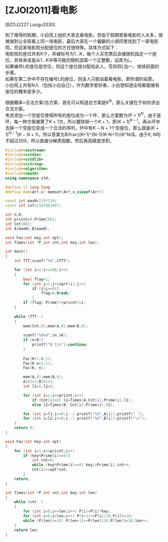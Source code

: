 # [ZJOI2011]看电影
[BZOJ2227 Luogu3330]

到了难得的假期，小白班上组织大家去看电影。但由于假期里看电影的人太多，很难做到让全班看上同一场电影，最后大家在一个偏僻的小胡同里找到了一家电影院。但这家电影院分配座位的方式很特殊，具体方式如下：  
电影院的座位共有K个，并被标号为1...K，每个人买完票后会被随机指定一个座位，具体来说是从1...K中等可能的随机选取一个正整数，设其为L。  
如果编号L的座位是空位，则这个座位就分配给此人，否则将L加一，继续前面的步骤。  
如果在第二步中不存在编号L的座位，则该人只能站着看电影，即所谓的站票。  
小白班上共有N人（包括小白自己），作为数学爱好者，小白想知道全班都能够有座位的概率是多少。

根据概率=合法方案/总方案，首先可以知道总方案是$K^N$，那么关键在于如何求出合法方案。  
考虑添加一个空座位使得所有的座位成为一个环，那么方案数为$(K+1)^N$，由于是环，每一种方案被算了$K+1$次，所以要除掉一个$K+1$，即$(K+1)^{N-1}$。再从环中去掉一个空座位变成一个合法的序列，环中有$K-N+1$个空座位，那么就是$(K+1)^{N-1}(K-N+1)$，所以答案为$\frac{(K+1)^{N-1}(K-N+1)}{K^N}$。由于$K,N$均不超过$200$，所以直接分解质因数，然后再高精度求积。

```cpp
#include<iostream>
#include<cstdio>
#include<cstdlib>
#include<cstring>
#include<algorithm>
#include<cmath>
using namespace std;

#define ll long long
#define mem(Arr,x) memset(Arr,x,sizeof(Arr))

const int maxN=210*210;
const int inf=2147483647;

int n,K;
int pricnt=0,Prime[80];
int Cnt[80];
int A[maxN],B[maxN];

void Fac(int key,int opt);
int Times(int *P,int cnt,int key,int len);

int main()
{
	int TTT;scanf("%d",&TTT);

	for (int i=2;i<=200;i++)
	{
		bool flag=1;
		for (int j=2;j<=sqrt(i);j++)
			if (i%j==0){
				flag=0;break;
			}
		if (flag) Prime[++pricnt]=i;
	}
	
	while (TTT--)
	{
		mem(Cnt,0);mem(A,0);mem(B,0);
		
		scanf("%d%d",&n,&K);
		if (n>K){
			printf("0 1\n");continue;
		}
		
		Fac(K+1,n-1);
		Fac(K-n+1,1);
		Fac(K,-n);

		mem(A,0);mem(B,0);
		A[0]=1;B[0]=1;
		int l1=0,l2=0;

		for (int i=1;i<=pricnt;i++)
			if (Cnt[i]>0) l1=Times(A,Cnt[i],Prime[i],l1);
			else l2=Times(B,-Cnt[i],Prime[i],l2);

		for (int i=l1;i>=0;i--) printf("%d",A[i]);printf(" ");
		for (int i=l2;i>=0;i--) printf("%d",B[i]);printf("\n");
	}
	return 0;
}

void Fac(int key,int opt)
{
	for (int i=1;i<=pricnt;i++)
		if (key%Prime[i]==0){
			int cnt=0;
			while (key%Prime[i]==0) key/=Prime[i],cnt++;
			Cnt[i]+=opt*cnt;
		}
	return;
}

int Times(int *P,int cnt,int key,int len)
{
	while (cnt--)
	{
		for (int i=0;i<=len;i++) P[i]=P[i]*key;
		for (int i=0;i<len;i++) P[i+1]+=P[i]/10,P[i]%=10;
		while (P[len]>=10) P[len+1]+=P[len]/10,P[len]%=10,len++;
	}
	return len;
}
```
